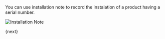 You can use installation note to record the instalation of a product having a serial number.

<img class="screenshot" alt="Installation Note" src="{{url_prefix}}/assets/img/stock/installation-note.png">

{next}